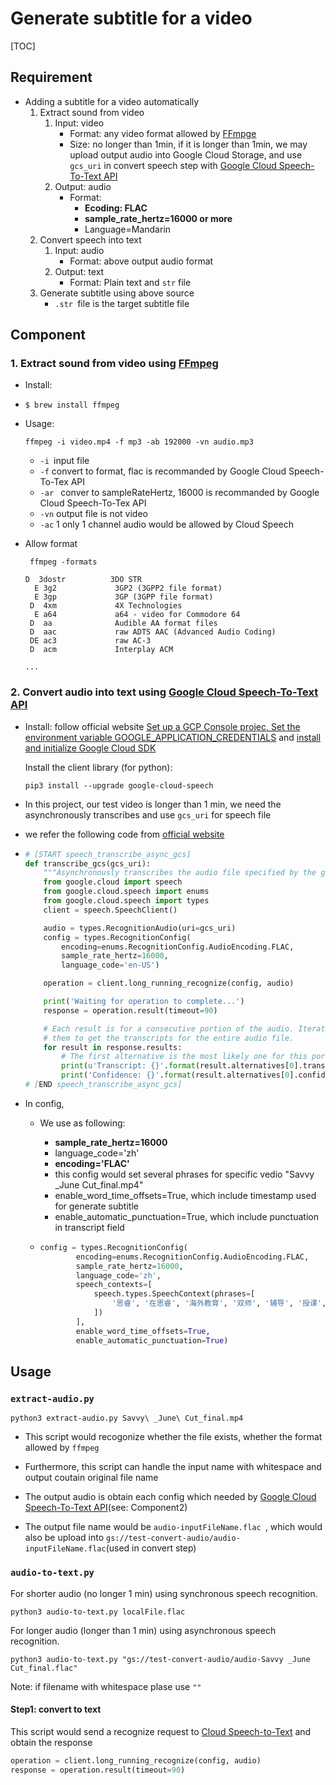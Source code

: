 # Generate subtitle for a video

[TOC]



## Requirement

- Adding a subtitle for a video automatically 
  1. Extract sound from video
     1. Input: video
        - Format: any video format allowed by [FFmpge](https://www.easytechguides.com/extract-audio-from-video.htm)
        - Size: no longer than 1min, if it is longer than 1min, we may upload output audio into Google Cloud Storage, and use `gcs_uri` in convert speech step with [Google Cloud Speech-To-Text API](https://cloud.google.com/speech-to-text/docs/languages)
     2. Output: audio
        - Format: 
          - **Ecoding: FLAC**
          - **sample_rate_hertz=16000 or more**
          - Language=Mandarin
  2. Convert speech into text
     1. Input: audio
        - Format: above output audio format
     2. Output: text
        - Format: Plain text and `str` file
  3. Generate subtitle using above source
     - `.str `file is the target subtitle file

## Component

### 1. Extract sound from video using [FFmpeg](https://www.easytechguides.com/extract-audio-from-video.htm)

- Install:

- ```shell
  $ brew install ffmpeg
  ```

- Usage:

  ```shell
  ffmpeg -i video.mp4 -f mp3 -ab 192000 -vn audio.mp3
  ```

  - `-i `input file
  - `-f` convert to format, flac is recommanded by Google Cloud Speech-To-Tex API
  - `-ar ` conver to sampleRateHertz, 16000 is recommanded by Google Cloud Speech-To-Tex API
  - `-vn` output file is not video
  - `-ac` 1 only 1 channel audio would be allowed by Cloud Speech

- Allow format

  ```shell
   ffmpeg -formats
  ```

  ```shell
  D  3dostr          3DO STR
    E 3g2             3GP2 (3GPP2 file format)
    E 3gp             3GP (3GPP file format)
   D  4xm             4X Technologies
    E a64             a64 - video for Commodore 64
   D  aa              Audible AA format files
   D  aac             raw ADTS AAC (Advanced Audio Coding)
   DE ac3             raw AC-3
   D  acm             Interplay ACM
   
  ...
  ```

### 2. Convert audio into text using [Google Cloud Speech-To-Text API](https://cloud.google.com/speech-to-text/docs/languages)

- Install: follow official website [Set up a GCP Console projec, Set the environment variable GOOGLE_APPLICATION_CREDENTIALS](https://cloud.google.com/speech-to-text/docs/quickstart-client-libraries) and [install and initialize Google Cloud SDK](https://cloud.google.com/sdk/docs/)

  Install the client library (for python):

  ```shell
  pip3 install --upgrade google-cloud-speech
  ```

- In this project, our test video is longer than 1 min, we need the asynchronously transcribes and use `gcs_uri` for speech file

- we refer the following code from [official website](https://cloud.google.com/speech-to-text/docs/async-recognize) 

- ```python
  # [START speech_transcribe_async_gcs]
  def transcribe_gcs(gcs_uri):
      """Asynchronously transcribes the audio file specified by the gcs_uri."""
      from google.cloud import speech
      from google.cloud.speech import enums
      from google.cloud.speech import types
      client = speech.SpeechClient()
  
      audio = types.RecognitionAudio(uri=gcs_uri)
      config = types.RecognitionConfig(
          encoding=enums.RecognitionConfig.AudioEncoding.FLAC,
          sample_rate_hertz=16000,
          language_code='en-US')
  
      operation = client.long_running_recognize(config, audio)
  
      print('Waiting for operation to complete...')
      response = operation.result(timeout=90)
  
      # Each result is for a consecutive portion of the audio. Iterate through
      # them to get the transcripts for the entire audio file.
      for result in response.results:
          # The first alternative is the most likely one for this portion.
          print(u'Transcript: {}'.format(result.alternatives[0].transcript))
          print('Confidence: {}'.format(result.alternatives[0].confidence))
  # [END speech_transcribe_async_gcs]
  ```

- In config,

  - We use as following:

    - **sample_rate_hertz=16000**
    - language_code='zh'
    - **encoding='FLAC'**
    - this config would set several phrases for specific vedio "Savvy _June Cut_final.mp4"
    - enable_word_time_offsets=True, which include timestamp used for generate subtitle
    - enable_automatic_punctuation=True, which include punctuation in transcript field

  - ```python
    config = types.RecognitionConfig(
            encoding=enums.RecognitionConfig.AudioEncoding.FLAC,
            sample_rate_hertz=16000,
            language_code='zh',
            speech_contexts=[
                speech.types.SpeechContext(phrases=[
                    '思睿', '在思睿', '海外教育', '双师', '辅导', '授课', '云台录播', '讲义', '赢取'
                ])
            ],
            enable_word_time_offsets=True,
            enable_automatic_punctuation=True)
    ```

## Usage

### `extract-audio.py`

```shell
python3 extract-audio.py Savvy\ _June\ Cut_final.mp4
```

- This script would recogonize whether the file exists, whether the format allowed by `ffmpeg`

- Furthermore, this script can handle the input name with whitespace and output coutain original file name
- The output audio is obtain each config which needed by [Google Cloud Speech-To-Text API](https://cloud.google.com/speech-to-text/docs/languages)(see: Component2)
- The output file name would be `audio-inputFileName.flac `, which would also be upload into `gs://test-convert-audio/audio-inputFileName.flac`(used in convert step)

### `audio-to-text.py`

For shorter audio (no longer 1 min) using synchronous speech recognition.

```shell
python3 audio-to-text.py localFile.flac
```

For longer audio (longer than 1 min) using asynchronous speech recognition.

```shell
python3 audio-to-text.py "gs://test-convert-audio/audio-Savvy _June Cut_final.flac"
```

Note: if filename with whitespace plase use `""`

#### Step1: convert to text

This script would send a recognize request to [Cloud Speech-to-Text](https://cloud.google.com/speech-to-text/) and obtain the response

```python
operation = client.long_running_recognize(config, audio)
response = operation.result(timeout=90)
```




